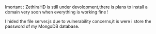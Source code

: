 Imortant : ZethiraHD is still under devolopment,there is plans to install a domain very soon when everything is working fine !

I hided the file server.js due to vulnerability concerns,it is were i store the password of my MongoDB database.
